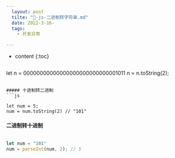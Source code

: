 ```yaml
---
  layout: post
  tilte: "🚐-js-二进制转字符串.md"
  date: 2022-3-16-
  tags: 
    - 开发日常

---
```



* content
{:toc}


  ```js

let  n = 00000000000000000000000000001011
n = n.toString(2);

```

##### 十进制转二进制
```js

let num = 5;
num = num.toString(2) // "101"

```

#### 二进制转十进制

```js

let num = "101"
num = parseInt(num, 2); // 5

```
